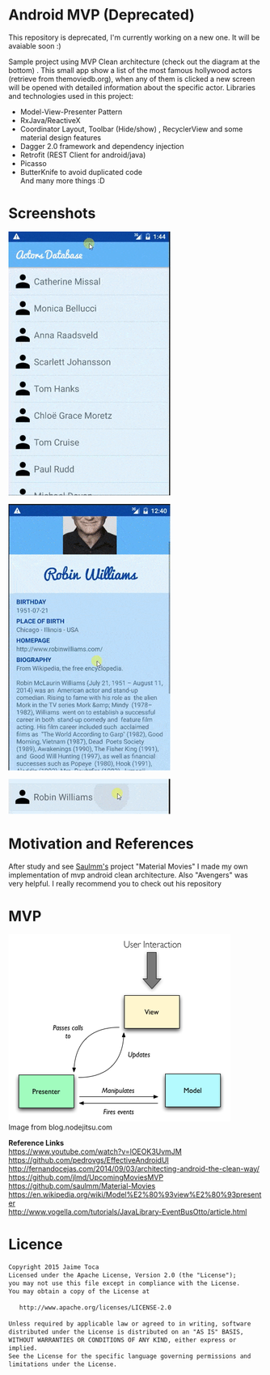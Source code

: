 # Android MVP (Deprecated)
This repository is deprecated, I'm currently working on a new one. It will be avaiable soon :)</br>

Sample project using MVP Clean architecture (check out the diagram at the bottom) . This small app show a list of the most famous hollywood actors (retrieve from themoviedb.org), when any of them is clicked a new screen will be opened with detailed information about the specific actor. Libraries and technologies used in this project:

 - Model-View-Presenter Pattern
 - RxJava/ReactiveX
 - Coordinator Layout, Toolbar (Hide/show) , RecyclerView and some material design features
 - Dagger 2.0 framework and dependency injection
 - Retrofit (REST Client for android/java)
 - Picasso
 - ButterKnife to avoid duplicated code <br/>
And many more things :D <br/>

# Screenshots


![enter image description here](https://github.com/JaimeToca/AndroidMVP/blob/master/pictures/list-optimized.gif)

![enter image description here](https://github.com/JaimeToca/AndroidMVP/blob/master/pictures/profile-optimized.gif)

![enter image description here](https://github.com/JaimeToca/AndroidMVP/blob/master/pictures/row-optimazed.gif)


# Motivation and References
After study and see [Saulmm's](https://github.com/saulmm) project "Material Movies" I made my own implementation of mvp android clean architecture. Also "Avengers" was very helpful. I really recommend you to check out his repository  <br/>


# MVP 

![picture from blog.nodejitsu.com/](https://github.com/JaimeToca/AndroidMVP/blob/master/pictures/mvp.png)<br/>
Image from blog.nodejitsu.com


**Reference Links** <br/>
https://www.youtube.com/watch?v=lOEOK3UvmJM </br>
https://github.com/pedrovgs/EffectiveAndroidUI </br>
http://fernandocejas.com/2014/09/03/architecting-android-the-clean-way/ <br/>
https://github.com/jlmd/UpcomingMoviesMVP <br/>
https://github.com/saulmm/Material-Movies <br />
https://en.wikipedia.org/wiki/Model%E2%80%93view%E2%80%93presenter <br />
http://www.vogella.com/tutorials/JavaLibrary-EventBusOtto/article.html



# Licence

    Copyright 2015 Jaime Toca
    Licensed under the Apache License, Version 2.0 (the "License"); 
    you may not use this file except in compliance with the License. 
    You may obtain a copy of the License at 
    
       http://www.apache.org/licenses/LICENSE-2.0 
    
    Unless required by applicable law or agreed to in writing, software 
    distributed under the License is distributed on an "AS IS" BASIS,
    WITHOUT WARRANTIES OR CONDITIONS OF ANY KIND, either express or implied.
    See the License for the specific language governing permissions and
    limitations under the License.
